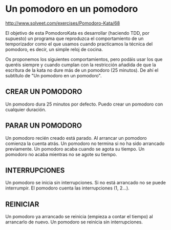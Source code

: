 Un pomodoro en un pomodoro
====================

http://www.solveet.com/exercises/Pomodoro-Kata/68


El objetivo de esta PomodoroKata es desarrollar (haciendo TDD, por supuesto) un programa que reproduzca el comportamiento de un temporizador como el que usamos cuando practicamos la técnica del pomodoro, es decir, un simple reloj de cocina.

Os proponemos los siguientes comportamientos, pero podáis usar los que queréis siempre y cuando cumplan con la restricción añadida de que la escritura de la kata no dure más de un pomodoro (25 minutos). De ahí el subtítulo de "Un pomodoro en un pomodoro".

CREAR UN POMODORO
---------------------
Un pomodoro dura 25 minutos por defecto.
Puedo crear un pomodoro con cualquier duración.

PARAR UN POMODORO
---------------------
Un pomodoro recién creado está parado.
Al arrancar un pomodoro comienza la cuenta atrás.
Un pomodoro no termina si no ha sido arrancado previamente.
Un pomodoro acaba cuando se agota su tiempo.
Un pomodoro no acaba mientras no se agote su tiempo.

INTERRUPCIONES
---------------------
Un pomodoro se inicia sin interrupciones.
Si no está arrancado no se puede interrumpir.
El pomodoro cuenta las interrupciones (1, 2...).

REINICIAR
---------------------
Un pomodoro ya arrancado se reinicia (empieza a contar el tiempo) al arrancarlo de nuevo.
Un pomodoro se reinicia sin interrupciones.
